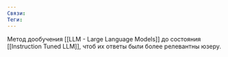 ```yaml
---
Связи:
Теги:
---
```

Метод дообучения [[LLM  - Large Language Models]] до состояния [[Instruction Tuned LLM]], чтоб их ответы были более релевантны юзеру.